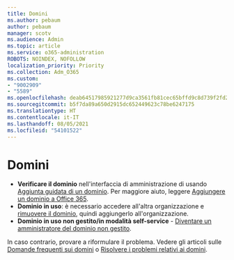 ```yaml
---
title: Domini
ms.author: pebaum
author: pebaum
manager: scotv
ms.audience: Admin
ms.topic: article
ms.service: o365-administration
ROBOTS: NOINDEX, NOFOLLOW
localization_priority: Priority
ms.collection: Adm_O365
ms.custom:
- "9002909"
- "5589"
ms.openlocfilehash: deab64517985921277d9ca3561fb81cec65bffd9c8d739f2fd2f891f1b35b381
ms.sourcegitcommit: b5f7da89a650d2915dc652449623c78be6247175
ms.translationtype: HT
ms.contentlocale: it-IT
ms.lasthandoff: 08/05/2021
ms.locfileid: "54101522"
---
```

# <a name="domains"></a>Domini

- **Verificare il dominio** nell'interfaccia di amministrazione di usando [Aggiunta guidata di un dominio](https://admin.microsoft.com/Adminportal#/Domains/Wizard). Per maggiore aiuto, leggere [Aggiungere un dominio a Office 365](https://docs.microsoft.com/microsoft-365/admin/setup/add-domain?view=o365-worldwide).
- **Dominio in uso**: è necessario accedere all'altra organizzazione e [rimuovere il dominio](https://docs.microsoft.com/microsoft-365/admin/get-help-with-domains/remove-a-domain?view=o365-worldwide), quindi aggiungerlo all'organizzazione.
- **Dominio in uso non gestito/in modalità self-service** - [ Diventare un amministratore del dominio non gestito](https://docs.microsoft.com/azure/active-directory/users-groups-roles/domains-admin-takeover).

In caso contrario, provare a riformulare il problema. Vedere gli articoli sulle [Domande frequenti sui domini](https://docs.microsoft.com/microsoft-365/admin/setup/domains-faq?view=o365-worldwide) o [Risolvere i problemi relativi ai domini](https://docs.microsoft.com/microsoft-365/admin/get-help-with-domains/find-and-fix-issues?view=o365-worldwide).

